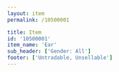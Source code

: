 ```yaml
---
layout: item
permalink: /10500001

title: Item
id: '10500001'
item_name: 'Ear'
sub_header: ['Gender: All']
footer: ['Untradable, Unsellable']
---
```

